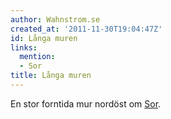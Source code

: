 ```yaml
---
author: Wahnstrom.se
created_at: '2011-11-30T19:04:47Z'
id: Långa muren
links:
  mention:
  - Sor
title: Långa muren
---
```


En stor forntida mur nordöst om [Sor].

  [Sor]: Sor